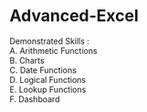 # Advanced-Excel

Demonstrated Skills : <br />
  A. Arithmetic Functions <br />
  B. Charts <br />
  C. Date Functions <br />
  D. Logical Functions <br />
  E. Lookup Functions <br />
  F. Dashboard
  
